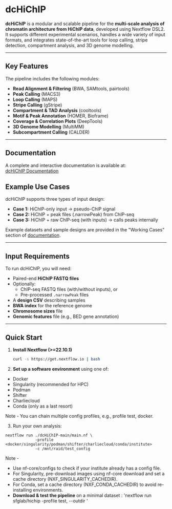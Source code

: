 # dcHiChIP

**dcHiChIP** is a modular and scalable pipeline for the **multi-scale analysis of chromatin architecture from HiChIP data**, developed using Nextflow DSL2. 
It supports different experimental scenarios, handles a wide variety of input formats, and integrates state-of-the-art tools for loop calling, stripe detection, compartment analysis, and 3D genome modelling.

---

## Key Features

The pipeline includes the following modules:

- **Read Alignment & Filtering** (BWA, SAMtools, pairtools)
- **Peak Calling** (MACS3)
- **Loop Calling** (MAPS)
- **Stripe Calling** (gStripe)
- **Compartment & TAD Analysis** (cooltools)
- **Motif & Peak Annotation** (HOMER, Bioframe)
- **Coverage & Correlation Plots** (DeepTools)
- **3D Genome Modelling** (MultiMM)
- **Subcompartment Calling** (CALDER)

---

## Documentation

A complete and interactive documentation is available at:  
[dcHiChIP Documentation](https://sfglab.github.io/dcHiChIP/)


## Example Use Cases

dcHiChIP supports three types of input design:

- **Case 1:** HiChIP-only input → pseudo-ChIP signal
- **Case 2:** HiChIP + peak files (.narrowPeak) from ChIP-seq
- **Case 3:** HiChIP + raw ChIP-seq (with inputs) → calls peaks internally

Example datasets and sample designs are provided in the "Working Cases" section of [documentation](https://sfglab.github.io/dcHiChIP/working_cases).

---

## Input Requirements

To run dcHiChIP, you will need:

- Paired-end **HiChIP FASTQ files**  
- Optionally:  
  - ChIP-seq FASTQ files (with/without inputs), or  
  - Pre-processed `.narrowPeak` files  
- A **design CSV** describing samples  
- **BWA index** for the reference genome  
- **Chromosome sizes** file  
- **Genomic features** file (e.g., BED gene annotation)  

---

## Quick Start

1. **Install Nextflow (>=22.10.1)**  
   ```bash
   curl -s https://get.nextflow.io | bash

2. **Set up a software environment** using one of:
  - Docker
  - Singularity (recommended for HPC)
  - Podman
  - Shifter
  - Charliecloud
  - Conda (only as a last resort)

Note - You can chain multiple config profiles, e.g., profile test, docker.

3. Run your own analysis:

```
nextflow run ./dcHiChIP-main/main.nf \
             -profile <docker/singularity/podman/shifter/charliecloud/conda/institute>
             -c /mnt/raid/test_config
```

Note - 
- Use nf-core/configs to check if your institute already has a config file.
- For Singularity, pre-download images using nf-core download and set a cache directory (NXF_SINGULARITY_CACHEDIR).
- For Conda, set a cache directory (NXF_CONDA_CACHEDIR) to avoid re-installing environments.
- **Download & test the pipeline** on a minimal dataset :  'nextflow run sfglab/hichip -profile test,<YOURPROFILE> --outdir <OUTDIR>'

